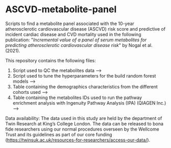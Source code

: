 # ASCVD-metabolite-panel

Scripts to find a metabolite panel associated with the 10-year atherosclerotic cardiovascular disease (ASCVD) risk score and predictive of incident cardiac disease and CVD mortality used in the following publication:
"_Incremental value of a panel of serum metabolites for predicting atherosclerotic cardiovascular disease risk_" by Nogal et al. (2021).


This repository contains the following files:
1. Script used to QC the metabolites data -->
2. Script used to tune the hyperparameters for the build random forest models -->
3. Table containing the demographics characteristics from the different cohorts used --> 
4. Table containing the metabolites IDs used to run the pathway enrichment analysis with Ingenuity Pathway Analysis (IPA) (QIAGEN Inc.) -->


Data availability:
The data used in this study are held by the department of Twin Research at King’s College London. The data can be released to bona fide researchers using our normal
procedures overseen by the Wellcome Trust and its guidelines as part of our core funding (https://twinsuk.ac.uk/resources-for-researchers/access-our-data/).
